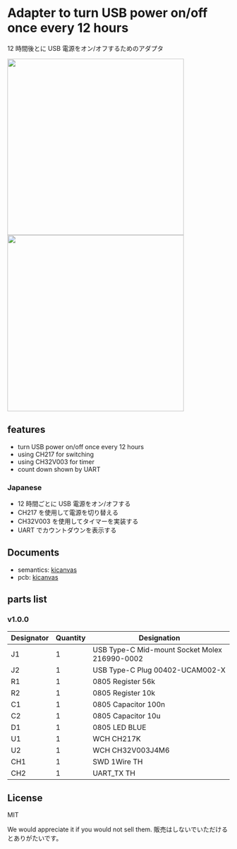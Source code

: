 # Adapter to turn USB power on/off once every 12 hours

12 時間後とに USB 電源をオン/オフするためのアダプタ

<img src="./image/photo1.jpg" width="400"><img src="./image/photo2.jpg" width="400">

## features

- turn USB power on/off once every 12 hours
- using CH217 for switching
- using CH32V003 for timer
- count down shown by UART

### Japanese

- 12 時間ごとに USB 電源をオン/オフする
- CH217 を使用して電源を切り替える
- CH32V003 を使用してタイマーを実装する
- UART でカウントダウンを表示する

## Documents

- semantics: [kicanvas](https://kicanvas.org/?github=https%3A%2F%2Fgithub.com%2F74th%2Fusb-rebooter%2Fblob%2Fv1.0.0%2Fpcb%2Fusb_auto_reboot.kicad_sch)
- pcb: [kicanvas](https://kicanvas.org/?github=https%3A%2F%2Fgithub.com%2F74th%2Fusb-rebooter%2Fblob%2Fv1.0.0%2Fpcb%2Fusb_auto_reboot.kicad_pcb)

## parts list

### v1.0.0

| Designator | Quantity | Designation                                   |
| ---------- | -------- | --------------------------------------------- |
| J1         | 1        | USB Type-C Mid-mount Socket Molex 216990-0002 |
| J2         | 1        | USB Type-C Plug 00402-UCAM002-X               |
| R1         | 1        | 0805 Register 56k                             |
| R2         | 1        | 0805 Register 10k                             |
| C1         | 1        | 0805 Capacitor 100n                           |
| C2         | 1        | 0805 Capacitor 10u                            |
| D1         | 1        | 0805 LED BLUE                                 |
| U1         | 1        | WCH CH217K                                    |
| U2         | 1        | WCH CH32V003J4M6                              |
| CH1        | 1        | SWD 1Wire TH                                  |
| CH2        | 1        | UART_TX TH                                    |

## License

MIT

We would appreciate it if you would not sell them. 販売はしないでいただけるとありがたいです。
